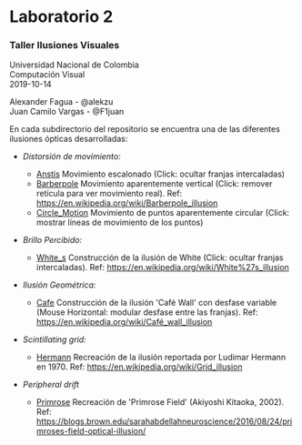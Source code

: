 # Laboratorio 2
### Taller Ilusiones Visuales

Universidad Nacional de Colombia\
Computación Visual\
2019-10-14

Alexander Fagua - @alekzu\
Juan Camilo Vargas - @F1juan

En cada subdirectorio del repositorio se encuentra una de las diferentes ilusiones ópticas desarrolladas:

- *Distorsión de movimiento:*
  - [Anstis](Anstis)
  Movimiento escalonado (Click: ocultar franjas intercaladas)
  - [Barberpole](Barberpole)
  Movimiento aparentemente vertical (Click: remover retícula para ver movimiento real). Ref: https://en.wikipedia.org/wiki/Barberpole_illusion
  - [Circle_Motion](Circle_Motion)
  Movimiento de puntos aparentemente circular (Click: mostrar líneas de movimiento de los puntos)

- *Brillo Percibido:*
  - [White_s](White_s)
  Construcción de la ilusión de White (Click: ocultar franjas intercaladas). Ref: https://en.wikipedia.org/wiki/White%27s_illusion

- *Ilusión Geométrica:*
  - [Cafe](cafe)
  Construcción de la ilusión 'Café Wall' con desfase variable (Mouse Horizontal: modular desfase entre las franjas). Ref: https://en.wikipedia.org/wiki/Café_wall_illusion

- *Scintillating grid:*
  - [Hermann](Hermann)
  Recreación de la ilusión reportada por Ludimar Hermann en 1970. Ref: https://en.wikipedia.org/wiki/Grid_illusion

- *Peripheral drift*
  - [Primrose](Primrose)
  Recreación de 'Primrose Field' (Akiyoshi Kitaoka, 2002). Ref: https://blogs.brown.edu/sarahabdellahneuroscience/2016/08/24/primroses-field-optical-illusion/
